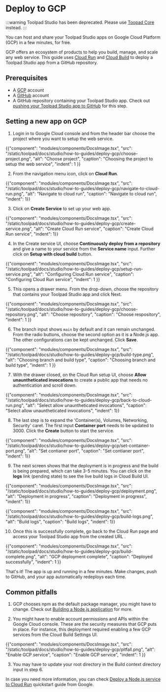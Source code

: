# Deploy to GCP

:::warning
Toolpad Studio has been deprecated. Please use [Toopad Core](/toolpad/) instead.
:::

<p class="description">You can host and share your Toolpad Studio apps on Google Cloud Platform (GCP) in a few minutes, for free.</p>

GCP offers an ecosystem of products to help you build, manage, and scale any web service. This guide uses [Cloud Run](https://cloud.google.com/run) and [Cloud Build](https://cloud.google.com/build) to deploy a Toolpad Studio app from a GitHub repository.

## Prerequisites

- A [GCP](https://console.cloud.google.com/) account
- A [GitHub](https://github.com) account
- A GitHub repository containing your Toolpad Studio app. Check out [pushing your Toolpad Studio app to GitHub](/toolpad/studio/how-to-guides/render-deploy/#pushing-your-toolpad-studio-app-to-github) for this step.

## Setting a new app on GCP

1. Login in to Google Cloud console and from the header bar choose the project where you want to setup the web service.

{{"component": "modules/components/DocsImage.tsx", "src": "/static/toolpad/docs/studio/how-to-guides/deploy-gcp/choose-project.png", "alt": "Choose project", "caption": "Choosing the project to setup the web service", "indent": 1 }}

2. From the navigation menu icon, click on **Cloud Run**.

{{"component": "modules/components/DocsImage.tsx", "src": "/static/toolpad/docs/studio/how-to-guides/deploy-gcp/navigate-to-cloud-run.png", "alt": "Navigate to cloud run", "caption": "Navigate to cloud run", "indent": 1}}

3. Click on **Create Service** to set up your web app.

{{"component": "modules/components/DocsImage.tsx", "src": "/static/toolpad/docs/studio/how-to-guides/deploy-gcp/create-service.png", "alt": "Create Cloud Run service", "caption": "Create Cloud Run service", "indent": 1}}

4. In the Create service UI, choose **Continuously deploy from a repository** and give a name to your service from the **Service name** input. Further click on **Setup with cloud build** button.

{{"component": "modules/components/DocsImage.tsx", "src": "/static/toolpad/docs/studio/how-to-guides/deploy-gcp/setup-run-service.png", "alt": "Configuring Cloud Run service", "caption": "Configuring Cloud Run service", "indent": 1 }}

5. This opens a drawer menu. From the drop-down, choose the repository that contains your Toolpad Studio app and click Next.

{{"component": "modules/components/DocsImage.tsx", "src": "/static/toolpad/docs/studio/how-to-guides/deploy-gcp/choose-repository.png", "alt": "Choose repository", "caption": "Choose respository", "indent": 1 }}

6. The branch input shows `main` by default and it can remain unchanged. From the radio buttons, choose the second option as it is a Node.js app. The other configurations can be kept unchanged. Click **Save**.

{{"component": "modules/components/DocsImage.tsx", "src": "/static/toolpad/docs/studio/how-to-guides/deploy-gcp/build-type.png", "alt": "Choosing branch and build type", "caption": "Choosing branch and build type", "indent": 1 }}

7. With the drawer closed, on the Cloud Run setup UI, choose **Allow unauntheticated invocations** to create a public app that needs no authentication and scroll down.

{{"component": "modules/components/DocsImage.tsx", "src": "/static/toolpad/docs/studio/how-to-guides/deploy-gcp/back-to-cloud-run.png", "alt": "Select allow unauntheticated invocations", "caption": "Select allow unauntheticated invocations", "indent": 1}}

8. The last step is to expand the 'Container(s), Volumes, Networking, Security' caret. The first input **Container port** needs to be updated to 3000. Click the **Create** button to start the service.

{{"component": "modules/components/DocsImage.tsx", "src": "/static/toolpad/docs/studio/how-to-guides/deploy-gcp/set-container-port.png", "alt": "Set contianer port", "caption": "Set contianer port", "indent": 1}}

9. The next screen shows that the deployment is in progress and the build is being prepared, which can take 3-5 minutes. You can click on the **logs** link (pending state) to see the live build logs in Cloud Build UI.

{{"component": "modules/components/DocsImage.tsx", "src": "/static/toolpad/docs/studio/how-to-guides/deploy-gcp/deployment.png", "alt": "Deployment in progress", "caption": "Deployment in progress", "indent": 1}}

{{"component": "modules/components/DocsImage.tsx", "src": "/static/toolpad/docs/studio/how-to-guides/deploy-gcp/build-logs.png", "alt": "Build logs", "caption": "Build logs", "indent": 1}}

10. Once this is successfully complete, go back to the Cloud Run page and access your Toolpad Studio app from the created URL .

{{"component": "modules/components/DocsImage.tsx", "src": "/static/toolpad/docs/studio/how-to-guides/deploy-gcp/build-complete.png", "alt": "GCP deployment complete", "caption": "Deployed successfully", "indent": 1 }}

That's it! The app is up and running in a few minutes. Make changes, push to GitHub, and your app automatically redeploys each time.

## Common pitfalls

1. GCP chooses npm as the default package manager, you might have to change. Check out [Building a Node.js application](https://cloud.google.com/docs/buildpacks/nodejs) for more.

2. You might have to enable account permissions and APIs within the Google Cloud console. These are the security measures that GCP puts in place. For instance, this deployment required enabling a few GCP services from the Cloud Build Settings UI.

{{"component": "modules/components/DocsImage.tsx", "src": "/static/toolpad/docs/studio/how-to-guides/deploy-gcp/pitfall.png", "alt": "Enable GCP service", "caption": "Enable GCP service", "indent": 1 }}

3. You may have to update your root directory in the Build context directory input in step 6.

In case you need more information, you can check [Deploy a Node.js service to Cloud Run](https://cloud.google.com/run/docs/quickstarts/build-and-deploy/deploy-nodejs-service) quickstart guide from Google.
